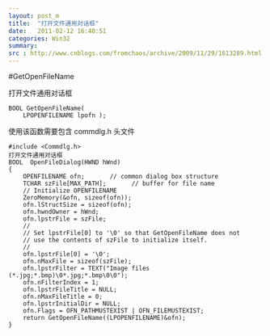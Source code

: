 ```yaml
---
layout: post_m
title:  "打开文件通用对话框"
date:   2011-02-12 16:40:51
categories: Win32
summary: 
src : http://www.cnblogs.com/fromchaos/archive/2009/11/29/1613289.html
---
```


#GetOpenFileName 

打开文件通用对话框

	BOOL GetOpenFileName(      
	    LPOPENFILENAME lpofn );
使用该函数需要包含 commdlg.h 头文件

	#include <Commdlg.h>
	打开文件通用对话框
	BOOL  OpenFileDialog(HWND hWnd)
	{
		OPENFILENAME ofn;       // common dialog box structure
		TCHAR szFile[MAX_PATH];       // buffer for file name
		// Initialize OPENFILENAME
		ZeroMemory(&ofn, sizeof(ofn));
		ofn.lStructSize = sizeof(ofn);
		ofn.hwndOwner = hWnd;
		ofn.lpstrFile = szFile;
		//
		// Set lpstrFile[0] to '\0' so that GetOpenFileName does not 
		// use the contents of szFile to initialize itself.
		//
		ofn.lpstrFile[0] = '\0';
		ofn.nMaxFile = sizeof(szFile);
		ofn.lpstrFilter = TEXT("Image files (*.jpg;*.bmp)\0*.jpg;*.bmp\0\0");
		ofn.nFilterIndex = 1;
		ofn.lpstrFileTitle = NULL;
		ofn.nMaxFileTitle = 0;
		ofn.lpstrInitialDir = NULL;
		ofn.Flags = OFN_PATHMUSTEXIST | OFN_FILEMUSTEXIST; 
		return GetOpenFileName((LPOPENFILENAME)&ofn);
	}